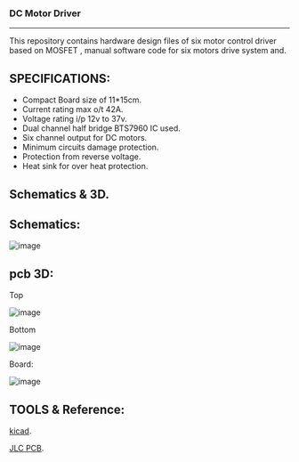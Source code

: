 ### DC Motor Driver 
---
This repository contains hardware design files of six motor control driver based on MOSFET , manual software code for six motors drive system and.

SPECIFICATIONS:
---
- Compact Board size of 11*15cm.
- Current rating max o/t 42A.
- Voltage rating i/p 12v to 37v.
- Dual channel half bridge BTS7960 IC used.
- Six channel output for DC motors.
- Minimum circuits damage protection.
- Protection from reverse voltage.
- Heat sink for over heat protection.

Schematics & 3D.
---
Schematics:
--

![image](https://user-images.githubusercontent.com/114358863/235374931-84d8d4d5-2028-40dd-8cb2-62b5b1ed8b88.png)


pcb 3D:
--
Top  

![image](https://user-images.githubusercontent.com/114358863/235374981-20f32fa7-2693-42c0-b20e-981f140c4131.png)

Bottom

![image](https://user-images.githubusercontent.com/114358863/235374989-e4d6bbb3-82ee-4fce-8dd1-8f2d7eb41781.png)


Board:

![image](https://user-images.githubusercontent.com/114358863/235375070-df3fe288-e0c4-432b-9458-62fd8a72aaea.png)


TOOLS & Reference:
---

[kicad](https://www.kicad.org/).

[JLC PCB](jlcpcb.com).


